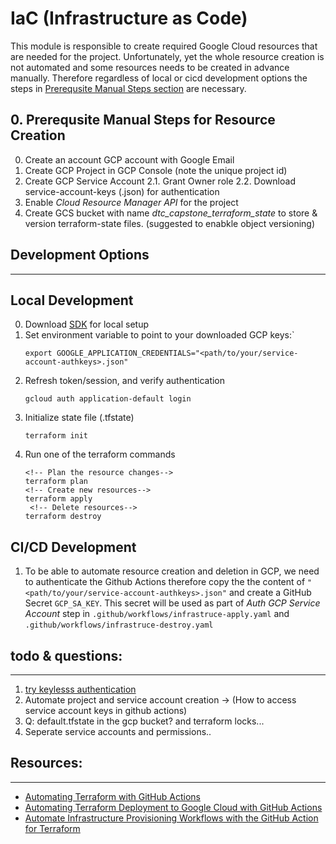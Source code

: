 
# IaC (Infrastructure as Code)

This module is responsible to create required Google Cloud resources that are needed for the project.
Unfortunately, yet the whole resource creation is not automated and some resources needs to be created in advance manually. Therefore regardless of local or cicd development options the steps in [Prerequsite Manual Steps section](#prerequsite-manual-steps-for-resource-creation) are necessary.
## 0. Prerequsite Manual Steps for Resource Creation
0. Create an account GCP account with Google Email
1. Create GCP Project in GCP Console (note the unique project id)
2. Create GCP Service Account
    2.1. Grant Owner role 
    2.2. Download service-account-keys (.json) for authentication
3. Enable  *Cloud Resource Manager API* for the project
4. Create GCS bucket with name *dtc_capstone_terraform_state* to store & version terraform-state files. (suggested to enabkle object versioning)

## Development Options
---
## Local Development
0. Download [SDK](https://cloud.google.com/sdk/docs/quickstart) for local setup
1. Set environment variable to point to your downloaded GCP keys:`
    ```shell
    export GOOGLE_APPLICATION_CREDENTIALS="<path/to/your/service-account-authkeys>.json"
   ```
2. Refresh token/session, and verify authentication
   ```shell
   gcloud auth application-default login
   ```
3. Initialize state file (.tfstate)
    ```shell
    terraform init
    ```
4. Run one of the terraform commands
   ```shell
   <!-- Plan the resource changes-->
   terraform plan   
   <!-- Create new resources-->
   terraform apply
    <!-- Delete resources-->
   terraform destroy

## CI/CD Development
1. To be able to automate resource creation and deletion in GCP, we need to authenticate the Github Actions therefore copy the the content of `"<path/to/your/service-account-authkeys>.json"` and create a GitHub Secret `GCP_SA_KEY`. This secret will be used as part of *Auth GCP Service Account* step in `.github/workflows/infrastruce-apply.yaml` and `.github/workflows/infrastruce-destroy.yaml`

## todo & questions:
---
1. [try keylesss authentication](https://cloud.google.com/blog/products/identity-security/enabling-keyless-authentication-from-github-actions)
2. Automate project and service account creation -> (How to access service account keys in github actions)
3. Q: default.tfstate in the gcp bucket? and terraform locks...
4. Seperate service accounts and permissions..


## Resources:
---
- [Automating Terraform with GitHub Actions](https://blog.searce.com/automating-terraform-with-github-actions-5b3aac5abea7)
- [Automating Terraform Deployment to Google Cloud with GitHub Actions](https://medium.com/interleap/automating-terraform-deployment-to-google-cloud-with-github-actions-17516c4fb2e5)
- [Automate Infrastructure Provisioning Workflows with the GitHub Action for Terraform](https://www.hashicorp.com/blog/automate-infrastructure-provisioning-workflows-with-the-github-action-for-terraform)

